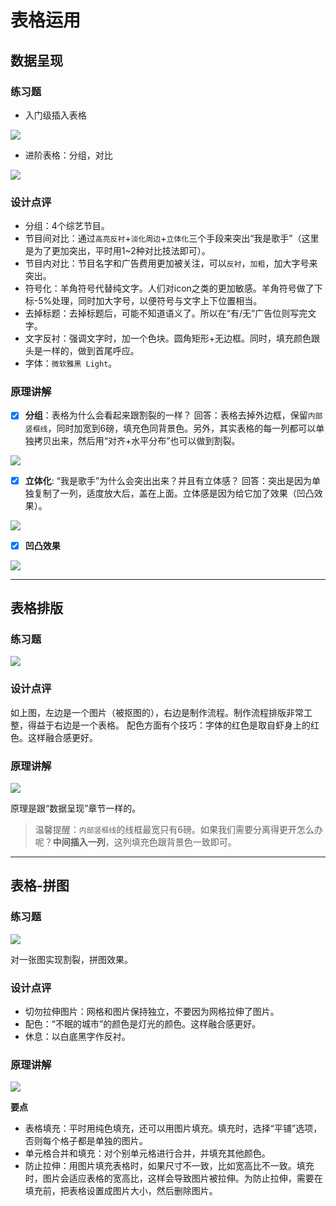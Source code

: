# 表格运用

## 数据呈现

### 练习题

- 入门级插入表格

![](assets/ppt-stat-table.png)

- 进阶表格：分组，对比

![](assets/ppt-stat-table-nicer.png)

### 设计点评

- 分组：4个综艺节目。
- 节目间对比：通过``高亮反衬``+``淡化周边``+``立体化``三个手段来突出“我是歌手”（这里是为了更加突出，平时用1~2种对比技法即可）。
- 节目内对比：节目名字和广告费用更加被关注，可以``反衬``，``加粗``，加大字号来突出。
- 符号化：羊角符号代替纯文字。人们对icon之类的更加敏感。羊角符号做了下标-5%处理，同时加大字号，以便符号与文字上下位置相当。
- 去掉标题：去掉标题后，可能不知道语义了。所以在“有/无”广告位则写完文字。
- 文字反衬：强调文字时，加一个色块。圆角矩形+无边框。同时，填充颜色跟头是一样的，做到首尾呼应。
- 字体：``微软雅黑 Light``。


### 原理讲解

- [x] **分组**：表格为什么会看起来跟割裂的一样？
回答：表格去掉外边框，保留``内部竖框线``，同时加宽到6磅，填充色同背景色。另外，其实表格的每一列都可以单独拷贝出来，然后用“对齐+水平分布”也可以做到割裂。

![](assets/ppt-table-split-group.png)

- [x] **立体化**: “我是歌手”为什么会突出出来？并且有立体感？
回答：突出是因为单独复制了一列，适度放大后，盖在上面。立体感是因为给它加了效果（凹凸效果）。

![](assets/ppt-table-mark-col.png)

- [x] **凹凸效果**

![](assets/ppt-table-3d.png)

-----

## 表格排版

### 练习题

![](assets/ppt-talbe-layout-helping.png)


### 设计点评

如上图，左边是一个图片（被抠图的），右边是制作流程。制作流程排版非常工整，得益于右边是一个表格。
配色方面有个技巧：字体的红色是取自虾身上的红色。这样融合感更好。

### 原理讲解

![](assets/ppt-table-layout-insight.png)

原理是跟“数据呈现”章节一样的。

>温馨提醒：``内部竖框线``的线框最宽只有6磅。如果我们需要分离得更开怎么办呢？**中间插入一列**，这列填充色跟背景色一致即可。


----

## 表格-拼图

### 练习题

![](assets/ppt-table-photo-grid.png)

对一张图实现割裂，拼图效果。

### 设计点评

- 切勿拉伸图片：网格和图片保持独立，不要因为网格拉伸了图片。
- 配色：“不眠的城市”的颜色是灯光的颜色。这样融合感更好。
- 休息：以白底黑字作反衬。

### 原理讲解

![](assets/ppt-table-photogrid-insight.png)

**要点**

- 表格填充：平时用纯色填充，还可以用图片填充。填充时，选择“平铺”选项，否则每个格子都是单独的图片。
- 单元格合并和填充：对个别单元格进行合并，并填充其他颜色。
- 防止拉伸：用图片填充表格时，如果尺寸不一致，比如宽高比不一致。填充时，图片会适应表格的宽高比，这样会导致图片被拉伸。为防止拉伸，需要在填充前，把表格设置成图片大小，然后删除图片。
